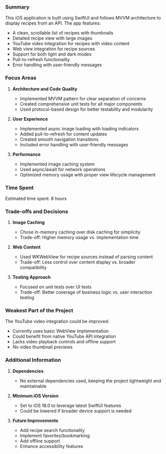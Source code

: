 ### Summary
This iOS application is built using SwiftUI and follows MVVM architecture to display recipes from an API. The app features:

- A clean, scrollable list of recipes with thumbnails
- Detailed recipe view with large images
- YouTube video integration for recipes with video content
- Web view integration for recipe sources
- Support for both light and dark modes
- Pull-to-refresh functionality
- Error handling with user-friendly messages

### Focus Areas
1. **Architecture and Code Quality**
   - Implemented MVVM pattern for clear separation of concerns
   - Created comprehensive unit tests for all major components
   - Used protocol-based design for better testability and modularity

2. **User Experience**
   - Implemented async image loading with loading indicators
   - Added pull-to-refresh for content updates
   - Created smooth navigation transitions
   - Included error handling with user-friendly messages

3. **Performance**
   - Implemented image caching system
   - Used async/await for network operations
   - Optimized memory usage with proper view lifecycle management

### Time Spent
Estimated time spent: 8 hours

### Trade-offs and Decisions
1. **Image Caching**
   - Chose in-memory caching over disk caching for simplicity
   - Trade-off: Higher memory usage vs. implementation time

2. **Web Content**
   - Used WKWebView for recipe sources instead of parsing content
   - Trade-off: Less control over content display vs. broader compatibility

3. **Testing Approach**
   - Focused on unit tests over UI tests
   - Trade-off: Better coverage of business logic vs. user interaction testing

### Weakest Part of the Project
The YouTube video integration could be improved:
- Currently uses basic WebView implementation
- Could benefit from native YouTube API integration
- Lacks video playback controls and offline support
- No video thumbnail previews

### Additional Information
1. **Dependencies**
   - No external dependencies used, keeping the project lightweight and maintainable

2. **Minimum iOS Version**
   - Set to iOS 18.0 to leverage latest SwiftUI features
   - Could be lowered if broader device support is needed

3. **Future Improvements**
   - Add recipe search functionality
   - Implement favorites/bookmarking
   - Add offline support
   - Enhance accessibility features

